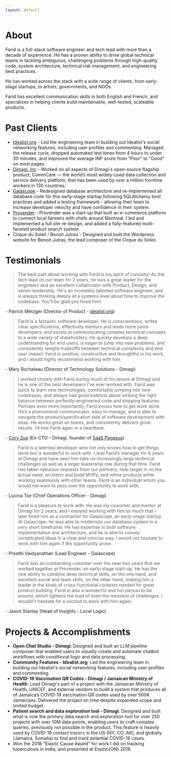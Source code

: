 ```yaml
---
layout: default
---
```



# About

Farid is a full-stack software engineer and tech lead with more than a decade of experience. He has a proven ability to drive global technical teams in tackling ambiguous, challenging problems through high-quality code, system architecture, technical risk management, and engineering best practices.

He has worked across the stack with a wide range of clients, from early-stage startups, to artists, governments, and NGOs. 

Farid has excellent communication skills in both English and French, and specializes in helping clients build maintainable, well-tested, scaleable products. 

# Past Clients

* [Idealist.org](https://www.idealist.org/) - Led the engineering team in building out Idealist's social networking features, including user profiles and commenting. Managed the release cycle, dropped automated test times from 4 hours to under 30 minutes, and improved the average INP score from "Poor" to "Good" on most pages. 
* [Dimagi, Inc](https://www.dimagi.com/) - Worked on all aspects of Dimagi's open-source flagship product, CommCare — the world’s most widely-used data collection and service delivery platform, that has been used by over a million frontline workers in 130 countries.
* [Gaiascope](https://www.gaia-scope.com/) -  Redesigned database architecture and re-implemented all database code for this early-stage startup following SQLAlchemy best practices and added a testing framework - allowing their team to increase developer velocity and have confidence in their system.
* [Provender](https://www.crunchbase.com/organization/provender) - Provender was a start-up that built an e-commerce platform to connect local farmers with chefs around Montreal.  I led and implemented a full site re-design, and added a fully-featured multi-faceted product search system.
* Cirque du Soleil / Benoit Jutras - Designed and built the Wordpress website for Benoit Jutras, the lead composer of the Cirque du Soleil.

# Testimonials

> The best part about working with Farid is his spirit of curiosity! As the tech lead on our team for 2 years, he was a great leader for the engineers and an excellent collaborator with Product, Design, and senior leadership. He's an incredibly talented software engineer, and is always thinking deeply at a systems level about how to improve the codebase. You'll be glad you hired him!

\- Patrick Metzger (Director of Product - [idealist.org](https://www.idealist.org))

> Farid is a fantastic software developer. He is conscientious, writes clear specifications, effectively mentors and leads more junior developers, and excels at communicating complex technical concepts to a wide variety of stakeholders. He quickly develops a deep understanding for end users, is eager to jump into new problems, and consistently weighs tradeoffs between technical complexity and end user impact. Farid is positive, constructive and thoughtful in his work, and I would highly recommend working with him. 

\- Mary Rocheleau (Director of Technology Solutions - Dimagi)

> I worked closely with Farid during much of his tenure at Dimagi and he is one of the best developers I’ve ever worked with. Farid was quick to learn new technologies, comfortable jumping into new codebases, and always had good instincts about striking the right balance between perfectly-engineered code and shipping features. Perhaps even more importantly, Farid knows how to get work done. He’s a phenomenal communicator, easy to manage, and is able to navigate the product/specification side of software development with ease. He works great on teams, and consistently delivers great results. I’d hire Farid again in a heartbeat.

\- [Cory Zue](https://www.coryzue.com/) (Ex-CTO - Dimagi, founder of [SaaS Pegasus](https://www.saaspegasus.com/))


> Farid is a talented developer who not only knows how to get things done but is wonderful to work with. I was Farid’s manager for 6 years at Dimagi and have seen him take on increasingly large technical challenges as well as a larger leadership role during that time. Farid has taken nebulous requests from our partners, help target in on the actual need, architect and build MVPs, and refine products while working seamlessly with other teams. Farid is an individual whom you would not want to pass over the opportunity to work with.  

\- Lucina Tse (Chief Operations Officer - Dimagi)

> Farid is a pleasure to work with. He was my coworker and mentor at Dimagi for 2 years, and I enjoyed working with him so much that I later hired him as a contractor for Gaiascope, an early-stage startup. At Gaiascope, he was able to modernize our database system in a very short timeframe. He has expertise in both software implementation and architecture, and he is able to convey complicated ideas in a clear and concise way. I would not hesitate to work with him again if the opportunity arose.

\- Preethi Vaidyanathan (Lead Engineer - Gaiascope)

> Farid was an outstanding coworker over the near two years that we worked together at Provender, an early-stage start-up. He has the rare ability to combine deep technical skills, on the one hand, and excellent social and team skills, on the other hand, making him a leader in the kinds of cross-functional contexts needed for great product building. Farid is also a wonderful and fun person to be around, which lightens the load of even the messiest of challenges. I wouldn't hesitate for a second to work with him again.

\- Jason Stanley (Head of Insights - Local Logic)

# Projects & Accomplishments

* **Open Chat Studio - Dimagi**: Designed and built an LLM pipeline composer that enabled users to visually create and automate chatbot workflows with conditional logic and data processing.
* **Community Features - Idealist.org**: Led the engineering team in building out Idealist's social networking features, including user profiles and commenting. 
* **COVID-19 Vaccination QR Codes - Dimagi / Jamaican Ministry of Health**: Lead Dimagi's part of a project with the Jamaican Ministry of Health, UNICEF, and external vendors to build a system that produces all of Jamaica’s COVID-19 vaccination QR codes used by over 500K Jamaicans. Delivered the project on time despite expanded scope and limited budget.
* **Patient search and data exploration tool - Dimagi**: Designed and built what is now the primary data search and exploration tool for over 250 projects with over 10M data points, enabling  users to craft complex queries, previously not possible in the product. This feature is heavily used by COVID-19 contact tracers in the US (NY, CO, AK), and globally (Jamaica, Somalia) to find and track potential COVID-19 cases.
* Won the 2018 "Elastic Cause Award" for work I did on tracking tuberculosis in India, and presented at Elastic{ON} 2018.
